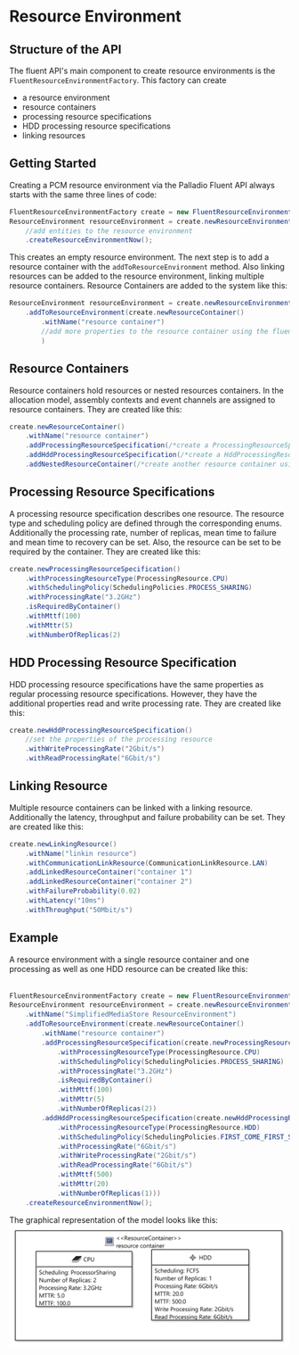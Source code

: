# Resource Environment
## Structure of the API
The fluent API's main component to create resource environments is the ```FluentResourceEnvironmentFactory```. This factory can create
- a resource environment
- resource containers
- processing resource specifications
- HDD processing resource specifications
- linking resources

## Getting Started
Creating a PCM resource environment via the Palladio Fluent API always starts with the same three lines of code:
```java
FluentResourceEnvironmentFactory create = new FluentResourceEnvironmentFactory();
ResourceEnvironment resourceEnvironment = create.newResourceEnvironment()
    //add entities to the resource environment
    .createResourceEnvironmentNow();
```
This creates an empty resource environment. The next step is to add a resource container with the ```addToResourceEnvironment``` method. Also linking resources can be added to the resource environment, linking multiple resource containers. Resource Containers are added to the system like this:

```java
ResourceEnvironment resourceEnvironment = create.newResourceEnvironment()
    .addToResourceEnvironment(create.newResourceContainer()
        .withName("resource container")
        //add more properties to the resource container using the fluent API
        )
```

## Resource Containers
Resource containers hold resources or nested resources containers. In the allocation model, assembly contexts and event channels are assigned to resource containers. They are created like this:
```java
create.newResourceContainer()
    .withName("resource container")
    .addProcessingResourceSpecification(/*create a ProcessingResourceSpecification using the factory*/)
    .addHddProcessingResourceSpecification(/*create a HddProcessingResourceSpecification using the fluent api*/)
    .addNestedResourceContainer(/*create another resource container using the fluent api*/)
```

## Processing Resource Specifications
A processing resource specification describes one resource. The resource type and scheduling policy are defined through the corresponding enums. Additionally the processing rate, number of replicas, mean time to failure and mean time to recovery can be set. Also, the resource can be set to be required by the container. They are created like this:
```java
create.newProcessingResourceSpecification()
    .withProcessingResourceType(ProcessingResource.CPU)
    .withSchedulingPolicy(SchedulingPolicies.PROCESS_SHARING)
    .withProcessingRate("3.2GHz")
    .isRequiredByContainer()
    .withMttf(100)
    .withMttr(5)
    .withNumberOfReplicas(2)
```

## HDD Processing Resource Specification
HDD processing resource specifications have the same properties as regular processing resource specifications. However, they have the additional properties read and write processing rate. They are created like this:
```java
create.newHddProcessingResourceSpecification()
    //set the properties of the processing resource
    .withWriteProcessingRate("2Gbit/s")
    .withReadProcessingRate("6Gbit/s")
```

## Linking Resource
Multiple resource containers can be linked with a linking resource. Additionally the latency, throughput and failure probability can be set. They are created like this:
```java
create.newLinkingResource()
    .withName("linkin resource")
    .withCommunicationLinkResource(CommunicationLinkResource.LAN)
    .addLinkedResourceContainer("container 1")
    .addLinkedResourceContainer("container 2")
    .withFailureProbability(0.02)
    .withLatency("10ms")
    .withThroughput("50Mbit/s")
```

## Example
A resource environment with a single resource container and one processing as well as one HDD resource can be created like this:
```java

FluentResourceEnvironmentFactory create = new FluentResourceEnvironmentFactory();
ResourceEnvironment resourceEnvironment = create.newResourceEnvironment()
    .withName("SimplifiedMediaStore ResourceEnvironment")
    .addToResourceEnvironment(create.newResourceContainer()
        .withName("resource container")
        .addProcessingResourceSpecification(create.newProcessingResourceSpecification()
            .withProcessingResourceType(ProcessingResource.CPU)
            .withSchedulingPolicy(SchedulingPolicies.PROCESS_SHARING)
            .withProcessingRate("3.2GHz")
            .isRequiredByContainer()
            .withMttf(100)
            .withMttr(5)
            .withNumberOfReplicas(2))
        .addHddProcessingResourceSpecification(create.newHddProcessingResourceSpecification()
            .withProcessingResourceType(ProcessingResource.HDD)
            .withSchedulingPolicy(SchedulingPolicies.FIRST_COME_FIRST_SERVE)
            .withProcessingRate("6Gbit/s")
            .withWriteProcessingRate("2Gbit/s")
            .withReadProcessingRate("6Gbit/s")
            .withMttf(500)
            .withMttr(20)
            .withNumberOfReplicas(1)))
    .createResourceEnvironmentNow();
```

The graphical representation of the model looks like this: ![PCM Resource Environment: Simplified Media Store](pcm_resources_media_store.png "PCM  Resource Environment: Simplified Media Store")
